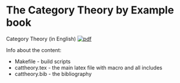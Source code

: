 # The Category Theory by Example book

Category Theory (in English) [![pdf](https://img.shields.io/badge/cattheory.pdf-orange.svg)](https://nbviewer.jupyter.org/github/CatTheoryByExample/book/blob/master/cattheory.pdf)

Info about the content:
- Makefile - build scripts
- cattheory.tex - the main latex file with macro and all includes
- cattheory.bib - the bibliography
